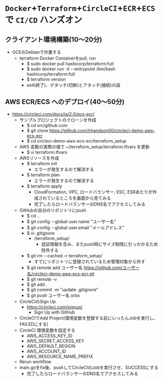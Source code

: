 # `Docker`+`Terraform`+`CircleCI`+`ECR`+`ECS` で `CI/CD` ハンズオン

## クライアント環境構築(10～20分)
- GCEのDebianで作業する
  - terraform Docker Containerをpull, run
    - $ sudo docker pull hashicorp/terraform:full
    - $ sudo docker run -it --entrypoint /bin/bash hashicorp/terraform:full
    - $ terraform version
    - exit(終了)、デタッチ(切断)とアタッチ(接続)の話

## AWS ECR/ECS へのデプロイ(40～50分)
- https://circleci.com/docs/ja/2.0/ecs-ecr/
  - サンプルプロジェクトのクローンを作成
    - $ cd src/github.com
    - $ git clone https://github.com/lrhandson00/circleci-demo-aws-ecs-ecr
    - $ cd circleci-demo-aws-ecs-ecr/terraform_setup
  - AWS 変数の実際の値で ~/terraform_setup/terraform.tfvars を更新
    - $ vi terraform.tfvars 
  - AWSリソースを作成
    - $ terraform init
      - エラーが発生するので解消する
    - $ terraform plan
      - エラーが発生するので解消する
    - $ terraform apply
      - CloudFormation, VPC, ロードバランサー, ESC, ESRあたりが作成されているところを画面から見てみる
      - 完了したらロードバランサーのDNS名でアクセスしてみる
  - GitHubの自分のリポジトリにpush
    - $ cd ..
    - $ git config --global user.name "ユーザー名"
    - $ git config --global user.email "メールアドレス"
    - $ vi .gitignore
      - /terraform_setup/
        - 認証情報を含み、またpush時にサイズ制限に引っかかるため除外する
    - $ git rm --cached -r terraform_setup/
      - すでにリポジトリに登録されているため管理対象から外す
    - $ git remote add ユーザー名 https://github.com/ユーザー名/circleci-demo-aws-ecs-ecr.git
    - $ git remote -v
    - $ git add .
    - $ git commit -m "update .gitignore"
    - $ git push ユーザー名 orbs
  - CircleCIのSign Up
    - https://circleci.com/signup/
      - Sign Up with GitHub
  - CircleCIでAdd Project(環境変数を登録する前にいったんJobを実行し、FAILEDにする)
  - CircleCI 環境変数を設定する
    - AWS_ACCESS_KEY_ID
    - AWS_SECRET_ACCESS_KEY
    - AWS_DEFAULT_REGION
    - AWS_ACCOUNT_ID
    - AWS_RESOURCE_NAME_PREFIX
  - Rerun workflow
  - main.goをfix後、pushしてCircleCIのJobを実行させ、SUCCESSにする
    - 完了したらロードバランサーのDNS名でアクセスしてみる
